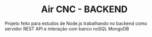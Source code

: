 <h1 align="center">Air CNC - BACKEND</h1>

<p>Projeto feito para estudos de Node.js trabalhando no backend como servidor REST API e interação com banco noSQL MongoDB</p>


